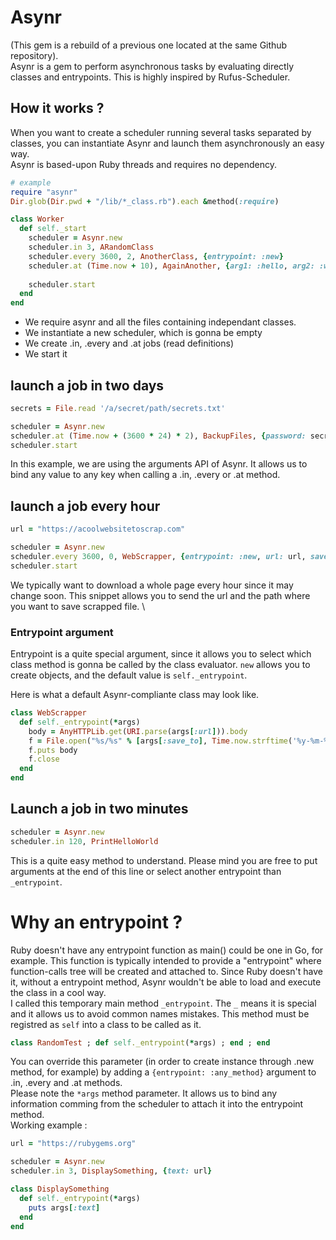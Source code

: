 # Asynr

(This gem is a rebuild of a previous one located at the same Github repository).
\
Asynr is a gem to perform asynchronous tasks by evaluating directly classes and entrypoints.
This is highly inspired by Rufus-Scheduler.

## How it works ?

When you want to create a scheduler running several tasks separated by classes, you can instantiate Asynr and launch them asynchronously an easy way.
\
Asynr is based-upon Ruby threads and requires no dependency.
```ruby
# example
require "asynr"
Dir.glob(Dir.pwd + "/lib/*_class.rb").each &method(:require)

class Worker
  def self._start
    scheduler = Asynr.new
    scheduler.in 3, ARandomClass
    scheduler.every 3600, 2, AnotherClass, {entrypoint: :new}
    scheduler.at (Time.now + 10), AgainAnother, {arg1: :hello, arg2: :world}
  
    scheduler.start
  end
end
```

* We require asynr and all the files containing independant classes.
* We instantiate a new scheduler, which is gonna be empty
* We create .in, .every and .at jobs (read definitions)
* We start it

## launch a job in two days

```ruby 
secrets = File.read '/a/secret/path/secrets.txt'

scheduler = Asynr.new
scheduler.at (Time.now + (3600 * 24) * 2), BackupFiles, {password: secrets}
scheduler.start
```

In this example, we are using the arguments API of Asynr. It allows us to bind any value to any key when calling a .in, .every or .at method.


## launch a job every hour
```ruby
url = "https://acoolwebsitetoscrap.com"

scheduler = Asynr.new
scheduler.every 3600, 0, WebScrapper, {entrypoint: :new, url: url, save_to: "/tmp/scrapper"}
scheduler.start
```

We typically want to download a whole page every hour since it may change soon. This snippet allows you to send the url and the path where you want to save scrapped file.
\

### Entrypoint argument
Entrypoint is a quite special argument, since it allows you to select which class method is gonna be called by the class evaluator. `new` allows you to create objects, and the default value is `self._entrypoint`.

Here is what a default Asynr-compliante class may look like.
```ruby
class WebScrapper
  def self._entrypoint(*args)
    body = AnyHTTPLib.get(URI.parse(args[:url])).body
    f = File.open("%s/%s" % [args[:save_to], Time.now.strftime('%y-%m-%d')])
    f.puts body
    f.close
  end
end
```

## Launch a job in two minutes
```ruby
scheduler = Asynr.new
scheduler.in 120, PrintHelloWorld
```

This is a quite easy method to understand. Please mind you are free to put arguments at the end of this line or select another entrypoint than `_entrypoint`.

# Why an entrypoint ?
Ruby doesn't have any entrypoint function as main() could be one in Go, for example. This function is typically intended to provide a "entrypoint" where function-calls tree will be created and attached to. Since Ruby doesn't have it, without a entrypoint method, Asynr wouldn't be able to load and execute the class in a cool way.
\
I called this temporary main method `_entrypoint`. The `_` means it is special and it allows us to avoid common names mistakes. This method must be registred as `self` into a class to be called as it.

```ruby
class RandomTest ; def self._entrypoint(*args) ; end ; end
```

You can override this parameter (in order to create instance through .new method, for example) by adding a `{entrypoint: :any_method}` argument to .in, .every and .at methods.
\
Please note the `*args` method parameter. It allows us to bind any information comming from the scheduler to attach it into the entrypoint method.
\
Working example : 
```ruby
url = "https://rubygems.org"

scheduler = Asynr.new
scheduler.in 3, DisplaySomething, {text: url}

class DisplaySomething
  def self._entrypoint(*args)
    puts args[:text]
  end
end
```